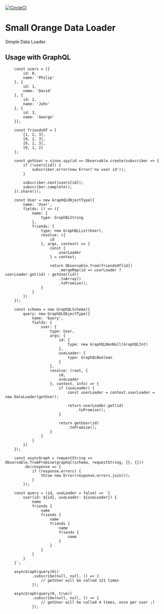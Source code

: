 [![CircleCI](https://circleci.com/gh/feliperohdee/smallorange-data-loader.svg?style=svg)](https://circleci.com/gh/feliperohdee/smallorange-data-loader)

# Small Orange Data Loader

Simple Data Loader.

## Usage with GraphQL

		const users = [{
		    id: 0,
		    name: 'Philip'
		}, {
		    id: 1,
		    name: 'David'
		}, {
		    id: 2,
		    name: 'John'
		}, {
		    id: 3,
		    name: 'George'
		}];

		const friendsOf = [
		    [1, 2, 3],
		    [0, 2, 3],
		    [0, 1, 3],
		    [0, 1, 2]
		];

		const getUser = sinon.spy(id => Observable.create(subscriber => {
		    if (!users[id]) {
		        subscriber.error(new Error('no user id'));
		    }

		    subscriber.next(users[id]);
		    subscriber.complete();
		}).share());

		const User = new GraphQLObjectType({
		    name: 'User',
		    fields: () => ({
		        name: {
		            type: GraphQLString
		        },
		        friends: {
		            type: new GraphQLList(User),
		            resolve: ({
		                id
		            }, args, context) => {
		                const {
		                    userLoader
		                } = context;

		                return Observable.from(friendsOf[id])
		                    .mergeMap(id => userLoader ? userLoader.get(id) : getUser(id))
		                    .toArray()
		                    .toPromise();
		            }
		        }
		    })
		});

		const schema = new GraphQLSchema({
		    query: new GraphQLObjectType({
		        name: 'Query',
		        fields: {
		            user: {
		                type: User,
		                args: {
		                    id: {
		                        type: new GraphQLNonNull(GraphQLInt)
		                    },
		                    useLoader: {
		                        type: GraphQLBoolean
		                    }
		                },
		                resolve: (root, {
		                    id,
		                    useLoader
		                }, context, info) => {
		                    if (useLoader) {
		                        const userLoader = context.userLoader = new DataLoader(getUser);

		                        return userLoader.get(id)
		                            .toPromise();
		                    }

		                    return getUser(id)
		                        .toPromise();
		                }
		            }
		        }
		    })
		});

		const asyncGraph = requestString => Observable.fromPromise(graphql(schema, requestString, {}, {}))
		    .do(response => {
		        if (response.errors) {
		            throw new Error(response.errors.join());
		        }
		    });

		const query = (id, useLoader = false) => `{
		    user(id: ${id}, useLoader: ${useLoader}) {
		        name
		        friends {
		            name
		            friends {
		                name
		                friends {
		                    name
		                    friends {
		                        name
		                    }
		                }
		            }
		        }
		    }
		}`;

		asyncGraph(query(0))
                .subscribe(null, null, () => {
                    // getUser will be called 121 times
                });

		asyncGraph(query(0, true))
                .subscribe(null, null, () => {
                    // getUser will be called 4 times, once per user ;)
                });
